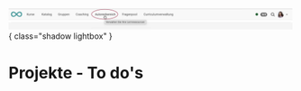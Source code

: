 ![bereiche_autorenbereich_v1_de.png](assets/bereiche_autorenbereich_v1_de.png){ class="shadow lightbox" }

# Projekte - To do's
